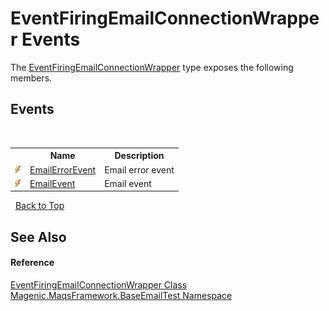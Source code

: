 # EventFiringEmailConnectionWrapper Events
 

The <a href="#/MAQS_4/Email_AUTOGENERATED/EventFiringEmailConnectionWrapper_Class">EventFiringEmailConnectionWrapper</a> type exposes the following members.


## Events
&nbsp;<table><tr><th></th><th>Name</th><th>Description</th></tr><tr><td>![Public event](media/pubevent.gif "Public event")</td><td><a href="#/MAQS_4/Email_AUTOGENERATED/EventFiringEmailConnectionWrapper-EmailErrorEvent_Event">EmailErrorEvent</a></td><td>
Email error event</td></tr><tr><td>![Public event](media/pubevent.gif "Public event")</td><td><a href="#/MAQS_4/Email_AUTOGENERATED/EventFiringEmailConnectionWrapper-EmailEvent_Event">EmailEvent</a></td><td>
Email event</td></tr></table>&nbsp;
<a href="#eventfiringemailconnectionwrapper-events">Back to Top</a>

## See Also


#### Reference
<a href="#/MAQS_4/Email_AUTOGENERATED/EventFiringEmailConnectionWrapper_Class">EventFiringEmailConnectionWrapper Class</a><br /><a href="#/MAQS_4/Email_AUTOGENERATED/Magenic-MaqsFramework-BaseEmailTest_Namespace">Magenic.MaqsFramework.BaseEmailTest Namespace</a><br />